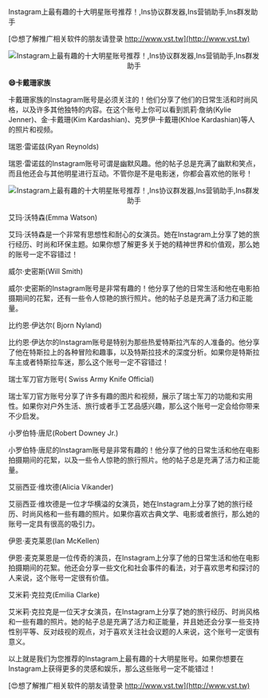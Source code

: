 Instagram上最有趣的十大明星账号推荐！,Ins协议群发器,Ins营销助手,Ins群发助手

[😍想了解推广相关软件的朋友请登录 http://www.vst.tw](http://www.vst.tw)

 <center><img src="https://vst.tw/MP4/tuiguang/png/3.png" alt="Instagram上最有趣的十大明星账号推荐！,Ins协议群发器,Ins营销助手,Ins群发助手"></center>

**😄卡戴珊家族**

卡戴珊家族的Instagram账号是必须关注的！他们分享了他们的日常生活和时尚风格，以及许多其他独特的内容。在这个账号上你可以看到凯莉·詹纳(Kylie Jenner)、金·卡戴珊(Kim Kardashian)、克罗伊·卡戴珊(Khloe Kardashian)等人的照片和视频。

瑞恩·雷诺兹(Ryan Reynolds)

瑞恩·雷诺兹的Instagram账号可谓是幽默风趣。他的帖子总是充满了幽默和笑点，而且他还会与其他明星进行互动。不管你是不是电影迷，你都会喜欢他的账号！

 <center><img src="https://vst.tw/MP4/tuiguang/png/3.png" alt="Instagram上最有趣的十大明星账号推荐！,Ins协议群发器,Ins营销助手,Ins群发助手"></center>

艾玛·沃特森(Emma Watson)

艾玛·沃特森是一个非常有思想性和耐心的女演员。她在Instagram上分享了她的旅行经历、时尚和环保主题。如果你想了解更多关于她的精神世界和价值观，那么她的账号一定不容错过！

威尔·史密斯(Will Smith)

威尔·史密斯的Instagram账号是非常有趣的！他分享了他的日常生活和他在电影拍摄期间的花絮，还有一些令人惊艳的旅行照片。他的帖子总是充满了活力和正能量。

比约恩·伊达尔( Bjorn Nyland)

比约恩·伊达尔的Instagram账号是特别为那些热爱特斯拉汽车的人准备的。他分享了他在特斯拉上的各种冒险和趣事，以及特斯拉技术的深度分析。如果你是特斯拉车主或者特斯拉车迷，那么这个账号一定不容错过！

瑞士军刀官方账号( Swiss Army Knife Official)

瑞士军刀官方账号分享了许多有趣的图片和视频，展示了瑞士军刀的功能和实用性。如果你对户外生活、旅行或者手工艺品感兴趣，那么这个账号一定会给你带来不少启发。

小罗伯特·唐尼(Robert Downey Jr.)

小罗伯特·唐尼的Instagram账号是非常有趣的！他分享了他的日常生活和他在电影拍摄期间的花絮，以及一些令人惊艳的旅行照片。他的帖子总是充满了活力和正能量。

艾丽西亚·维坎德(Alicia Vikander)

艾丽西亚·维坎德是一位才华横溢的女演员，她在Instagram上分享了她的旅行经历、时尚风格和一些有趣的照片。如果你喜欢古典文学、电影或者旅行，那么她的账号一定具有很高的吸引力。

伊恩·麦克莱恩(Ian McKellen)

伊恩·麦克莱恩是一位传奇的演员，在Instagram上分享了他的日常生活和他在电影拍摄期间的花絮。他还会分享一些文化和社会事件的看法，对于喜欢思考和探讨的人来说，这个账号一定很有价值。

艾米莉·克拉克(Emilia Clarke)

艾米莉·克拉克是一位天才女演员，在Instagram上分享了她的旅行经历、时尚风格和一些有趣的照片。她的帖子总是充满了活力和正能量，并且她还会分享一些支持性别平等、反对歧视的观点，对于喜欢关注社会议题的人来说，这个账号一定很有意义。

以上就是我们为您推荐的Instagram上最有趣的十大明星账号。如果你想要在Instagram上获得更多的灵感和娱乐，那么这些账号一定不能错过！

[😍想了解推广相关软件的朋友请登录 http://www.vst.tw](http://www.vst.tw)



